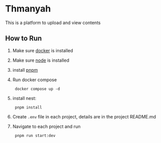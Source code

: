 # Thmanyah
This is a platform to upload and view contents

## How to Run
1. Make sure [docker](https://www.docker.com/get-started/) is installed
2. Make sure [node](https://nodejs.org/en/download/) is installed

3. install [pnpm](https://pnpm.io/installation
)
4. Run docker compose

        docker compose up -d
5. install nest:

        pnpm install
6. Create `.env` file in each project, details are in the project README.md

6. Navigate to each project and run

        pnpm run start:dev

